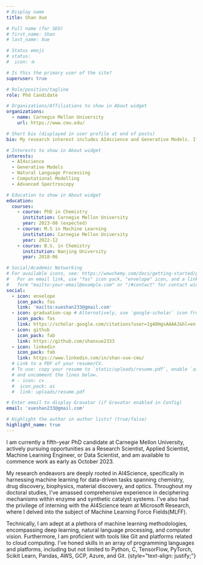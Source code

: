 ```yaml
---
# Display name
title: Shan Xue 

# Full name (for SEO)
# first_name: Shan
# last_name: Xue

# Status emoji
# status:
#  icon: ☕️

# Is this the primary user of the site?
superuser: true

# Role/position/tagline
role: Phd Candidate

# Organizations/Affiliations to show in About widget
organizations:
  - name: Carnegie Mellon University
    url: https://www.cmu.edu/

# Short bio (displayed in user profile at end of posts)
bio: My research interest includes AI4science and Generative Models. If you have any questions or are interested in collaboration, please feel free to reach out to me.

# Interests to show in About widget
interests:
  - AI4science
  - Generative Models
  - Natural Language Processing
  - Computational Modelling
  - Advanced Spectroscopy

# Education to show in About widget
education:
  courses:
    - course: PhD in Chemistry
      institution: Carnegie Mellon University
      year: 2023-08 (expected)
    - course: M.S in Machine Learning
      institution: Carnegie Mellon University
      year: 2022-12
    - course: B.S. in Chemistry
      institution: Nanjing University
      year: 2018-06

# Social/Academic Networking
# For available icons, see: https://wowchemy.com/docs/getting-started/page-builder/#icons
#   For an email link, use "fas" icon pack, "envelope" icon, and a link in the
#   form "mailto:your-email@example.com" or "/#contact" for contact widget.
social:
  - icon: envelope
    icon_pack: fas
    link: 'mailto:xueshan233@gmail.com'
  - icon: graduation-cap # Alternatively, use `google-scholar` icon from `ai` icon pack
    icon_pack: fas
    link: https://scholar.google.com/citations?user=1g48HgsAAAAJ&hl=en
  - icon: github
    icon_pack: fab
    link: https://github.com/shanxue2333
  - icon: linkedin
    icon_pack: fab
    link: https://www.linkedin.com/in/shan-xue-cmu/
  # Link to a PDF of your resume/CV.
  # To use: copy your resume to `static/uploads/resume.pdf`, enable `ai` icons in `params.yaml`,
  # and uncomment the lines below.
  # - icon: cv
  #  icon_pack: ai
  #  link: uploads/resume.pdf

# Enter email to display Gravatar (if Gravatar enabled in Config)
email: 'xueshan233@gmail.com'

# Highlight the author in author lists? (true/false)
highlight_name: true
---
```

I am currently a fifth-year PhD candidate at Carnegie Mellon University, actively pursuing opportunities as a Research Scientist, Applied Scientist, Machine Learning Engineer, or Data Scientist, and am available to commence work as early as October 2023.

My research endeavors are deeply rooted in AI4Science, specifically in harnessing machine learning for data-driven tasks spanning chemistry, drug discovery, biophysics, material discovery, and optics. Throughout my doctoral studies, I've amassed comprehensive experience in deciphering mechanisms within enzyme and synthetic catalyst systems. I've also had the privilege of interning with the AI4Science team at Microsoft Research, where I delved into the subject of Machine Learning Force Fields(MLFF).

Technically, I am adept at a plethora of machine learning methodologies, encompassing deep learning, natural language processing, and computer vision. Furthermore, I am proficient with tools like Git and platforms related to cloud computing. I've honed skills in an array of programming languages and platforms, including but not limited to Python, C, TensorFlow, PyTorch, Scikit Learn, Pandas, AWS, GCP, Azure, and Git.
{style="text-align: justify;"}
